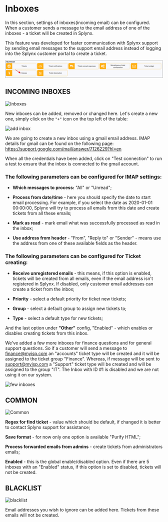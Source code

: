 Inboxes
=============


In this section, settings of inboxes(incoming email) can be configured. When a customer  sends a message to the email address of one of the inboxes - a ticket will be created in Splynx.

This feature was developed for faster communication with Splynx support by sending email messages to the support email address instead of logging into the Splynx customer portal to create a ticket.

![icon](icon.png)

## INCOMING INBOXES

![Inboxes](mailboxes.png)

New inboxes can be added, removed or changed here.
Let's create a new one, simply click on the `"+"` icon on the top left of the table:

![add inbox](add_inbox.png)

We are going to create a new inbox using a gmail email address. IMAP details for gmail can be found on the following page:
 https://support.google.com/mail/answer/7126229?hl=en

When all the credentials have been added, click on "Test connection" to run a test to ensure that the inbox is connected to the gmail account.

### The following parameters can be configured for IMAP settings:

  * **Which messages to process:** "All" or "Unread";

  * **Process from date/time** - here you should specify the date to start email processing. For example, if you select the date as 2020-01-01 00:00:00, Splynx will try to process all emails from this date and create tickets from all these emails;

  * **Mark as read** - mark email what was successfully processed as read in the inbox;

  * **Use address from header** - "From", "Reply to" or "Sender" - means use the address from one of these available fields as the header.

### The following parameters can be configured for Ticket creating:

  * **Receive unregistered emails** - this means, if this option is enabled, tickets will be created from all emails, even if the email address isn't registered in Splynx. If disabled, only customer email addresses can create a ticket from the inbox;

  * **Priority** - select a default priority for ticket new tickets;

  * **Group** - select a default group to assign new tickets to;

  * **Type** - select a default type for new tickets;

And the last option under **"Other"** config, "Enabled" - which enables or disables  creating tickets from this inbox.

We've added a few more inboxes for finance questions and for general support questions.
So if a customer will send a message to finance@myisp.com an "accounts" ticket type will be created and it will be assigned to the ticket group "Finance". Whereas, if message will be sent to support@myisp.com a "Support" ticket type will be created and will be assigned to the group "IT". The Inbox with ID #1 is disabled and we are not using it on our system.

![few inboxes](few_inboxes.png)

## COMMON

![Common](common.png)

**Regex for find ticket** - value which should be default, if changed it is better to contact Splynx support for assistance;

**Save format** - for now only one option is available "Purify HTML";

**Process forwarded emails from admins** - create tickets from administrators emails;

**Enabled** - this is the global enable/disabled option. Even if there are 5 inboxes with an "Enabled" status, if this option is set to disabled, tickets will not be created.


## BLACKLIST

![blacklist](blacklist.png)

Email addresses you wish to ignore can be added here. Tickets from these emails will not be created.
